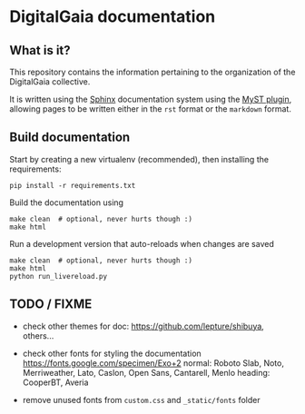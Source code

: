 # DigitalGaia documentation

## What is it?

This repository contains the information pertaining to the organization of the
DigitalGaia collective.

It is written using the [Sphinx](https://www.sphinx-doc.org/) documentation
system using the [MyST plugin](https://myst-parser.readthedocs.io/), allowing
pages to be written either in the `rst` format or the `markdown` format.


## Build documentation

Start by creating a new virtualenv (recommended), then installing the
requirements:

```{sh}
pip install -r requirements.txt
```

Build the documentation using

```{sh}
make clean  # optional, never hurts though :)
make html
```

Run a development version that auto-reloads when changes are saved

```{sh}
make clean  # optional, never hurts though :)
make html
python run_livereload.py
```

## TODO / FIXME

- check other themes for doc: <https://github.com/lepture/shibuya>, others...

- check other fonts for styling the documentation
  https://fonts.google.com/specimen/Exo+2
  normal: Roboto Slab, Noto, Merriweather, Lato, Caslon, Open Sans, Cantarell, Menlo
  heading: CooperBT, Averia

- remove unused fonts from `custom.css` and `_static/fonts` folder
